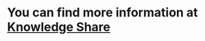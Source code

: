 # You can find more information at [Knowledge Share](https://spknowledge.com/2024/03/13/multitenant-azure-function-using-ms-graph-api/)
